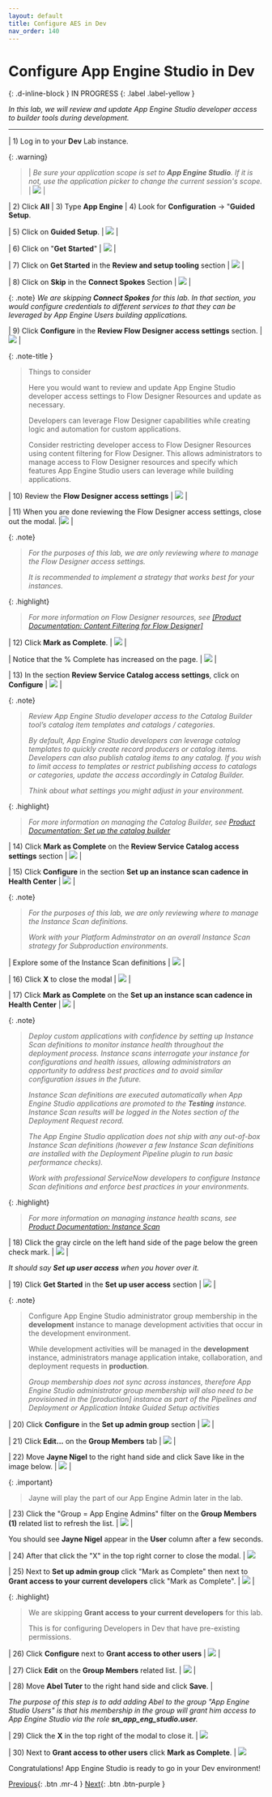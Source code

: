```yaml
---
layout: default
title: Configure AES in Dev 
nav_order: 140
---
```


# Configure App Engine Studio in Dev

{: .d-inline-block }
IN PROGRESS
{: .label .label-yellow }

*In this lab, we will review and update App Engine Studio developer access to builder tools during development.*

---

| 1) Log in to your **Dev** Lab instance. 

{: .warning}
> | *Be sure your application scope is set to **App Engine Studio**. If it is not, use the application picker to change the current session's scope.*  | ![](../assets/images/2023-03-03-16-39-04.png) |


| 2) Click **All** 
| 3) Type **App Engine** 
| 4) Look for **Configuration** -> "**Guided Setup**.  

| 5) Click on **Guided Setup**.  | ![](../assets/images/2023-03-06-16-55-44.png) |

| 6) Click on "**Get** **Started**" | ![](../assets/images/2023-03-06-17-01-22.png) |

| 7) Click on **Get Started** in the **Review and setup tooling** section | ![](../assets/images/2023-03-06-17-00-41.png) |

| 8) Click on **Skip** in the **Connect Spokes** Section | ![](../assets/images/2023-03-06-17-05-43.png) |

{: .note}
*We are skipping **Connect Spokes** for this lab. In that section, you would configure credentials to different services to that they can be leveraged by App Engine Users building applications.*

| 9) Click **Configure** in the **Review Flow Designer access settings** section. | ![](../assets/images/2023-03-06-17-08-18.png) |

{: .note-title }
> Things to consider
>
> Here you would want to review and update App Engine Studio developer access settings to Flow Designer Resources and update as necessary.
> 
> Developers can leverage Flow Designer capabilities while creating logic and automation for custom applications.
> 
> Consider restricting developer access to Flow Designer Resources using content filtering for Flow Designer. This allows administrators to manage access to Flow Designer resources and specify which features App Engine Studio users can leverage while building applications.

| 10) Review the **Flow Designer access settings** | ![](../assets/images/2023-03-06-17-09-26.png) |

| 11) When you are done reviewing the Flow Designer access settings, close out the modal. |![](../assets/images/2023-03-06-17-15-51.png) |

{: .note}
> *For the purposes of this lab, we are only reviewing where to manage the Flow Designer access settings.*
>
> *It is recommended to implement a strategy that works best for your instances.*

{: .highlight}
> *For more information on Flow Designer resources, see*
> *[[Product Documentation: Content Filtering for Flow Designer]](https://docs.servicenow.com/csh?topicname=content-filtering-flow-designer.html)*

| 12) Click **Mark as Complete**. | ![](../assets/images/2023-03-06-17-15-26.png) |

| Notice that the % Complete has increased on the page.  | ![](../assets/images/2023-03-06-17-17-15.png) |

| 13) In the section **Review Service Catalog access settings**, click on **Configure** | ![](../assets/images/2023-03-06-17-18-08.png) |

{: .note}
> *Review App Engine Studio developer access to the Catalog Builder tool’s catalog item templates and catalogs / categories.*
> 
> *By default, App Engine Studio developers can leverage catalog templates to quickly create record producers or catalog items. Developers can also publish catalog items to any catalog. If you wish to limit access to templates or restrict publishing access to catalogs or categories, update the access accordingly in Catalog Builder.*
>
> *Think about what settings you might adjust in your environment.*
>

{: .highlight}
> *For more information on managing the Catalog Builder, see 
> [Product Documentation: Set up the catalog builder](https://docs.servicenow.com/csh?topicname=set-up-cat-builder.html&version=latest)*

| 14) Click **Mark as Complete** on the **Review Service Catalog access settings** section | ![](../assets/images/2023-03-06-17-29-45.png) |

| 15) Click **Configure** in the section **Set up an instance scan cadence in Health Center** | ![](../assets/images/2023-03-06-17-31-15.png) |

{: .note}
> *For the purposes of this lab, we are only reviewing where to manage the Instance Scan definitions.*
>
> *Work with your Platform Adminstrator on an overall Instance Scan strategy for Subproduction environments.*

| Explore some of the Instance Scan definitions | ![](../assets/images/2023-03-09-18-01-24.png) |

| 16) Click **X** to close the modal | ![](../assets/images/2023-03-09-18-01-59.png) |

| 17) Click **Mark as Complete** on the **Set up an instance scan cadence in Health Center** | ![](../assets/images/2023-03-06-17-35-47.png) |

{: .note}
> *Deploy custom applications with confidence by setting up Instance Scan definitions to monitor instance health throughout the deployment process. Instance scans interrogate your instance for configurations and health issues, allowing administrators an opportunity to address best practices and to avoid similar configuration issues in the future.*
> 
> *Instance Scan definitions are executed automatically when App Engine Studio applications are promoted to the **Testing** instance. Instance Scan results will be logged in the Notes section of the Deployment Request record.*
> 
> *The App Engine Studio application does not ship with any out-of-box Instance Scan definitions (however a few Instance Scan definitions are installed with the Deployment Pipeline plugin to run basic performance checks).*
> 
> 
> *Work with professional ServiceNow developers to configure Instance Scan definitions and enforce best practices in your environments.*

{: .highlight}
> *For more information on managing instance health scans, see 
> [Product Documentation: Instance Scan](https://docs.servicenow.com/csh?topicname=hs-landing-page.html)*

| 18) Click the gray circle on the left hand side of the page below the green check mark.  | ![](../assets/images/2023-03-06-17-36-57.png) |

*It should say **Set up user access** when you hover over it.*

| 19) Click **Get Started** in the **Set up user access** section | ![](../assets/images/2023-03-06-17-38-21.png) |

{: .note}
> Configure App Engine Studio administrator group membership in the **development** instance to manage development activities that occur in the development environment.
> 
> While development activities will be managed in the **development** instance, administrators manage application intake, collaboration, and deployment requests in **production**.
> 
> *Group membership does not sync across instances, therefore App Engine Studio administrator group membership will also need to be provisioned in the [production] instance as part of the Pipelines and Deployment or Application Intake Guided Setup activities*

| 20) Click **Configure** in the **Set up admin group** section | ![](../assets/images/2023-03-07-12-13-00.png) |

| 21) Click **Edit...** on the **Group Members** tab | ![](../assets/images/2023-03-07-12-16-02.png) |

| 22) Move **Jayne Nigel** to the right hand side and click Save like in the image below. | ![](../assets/images/2023-03-07_14-07-09.gif) |

{: .important}
> Jayne will play the part of our App Engine Admin later in the lab.

| 23) Click the "Group = App Engine Admins" filter on the **Group Members (1)** related list to refresh the list.  | ![](../assets/images/2023-03-07-14-22-13.png) |

You should see **Jayne Nigel** appear in the **User** column after a few seconds. 

| 24) After that click the "X" in the top right corner to close the modal.  | ![](../assets/images/2023-03-07-14-13-17.png)

| 25) Next to **Set up admin group** click "Mark as Complete" then next to **Grant access to your current developers** click "Mark as Complete". | ![](../assets/images/2023-03-07-14-17-31.png) | 

{: .highlight}
> We are skipping **Grant access to your current developers** for this lab. 
>
> This is for configuring Developers in Dev that have pre-existing permissions. 
>

| 26) Click **Configure** next to **Grant access to other users** | ![](../assets/images/2023-03-07-14-23-55.png) |

| 27) Click **Edit** on the **Group Members** related list. |  ![](../assets/images/2023-03-07-14-25-01.png) |

| 28) Move **Abel Tuter** to the right hand side and click **Save**.  | 

*The purpose of this step is to add adding Abel to the group "App Engine Studio Users" is that his membership in the group will grant him access to App Engine Studio via the role **sn_app_eng_studio.user**.*

<!--
{: .important}
> In the next section, we will learn how to set up an Intake process for users that want to apply to be an **App Engine Studio User**. 
-->

| 29) Click the **X** in the top right of the modal to close it. | ![](../assets/images/2023-03-07-14-28-16.png) 

| 30) Next to **Grant access to other users** click **Mark as Complete**. | ![](../assets/images/2023-03-07-14-46-12.png)

Congratulations!  App Engine Studio is ready to go in your Dev environment! 

[Previous][PREVIOUS]{: .btn .mr-4 }
[Next][NEXT]{: .btn .btn-purple }

[PREVIOUS]: ../130_Install_Requirements
[NEXT]: ../150_Pipeline_and_Deployment